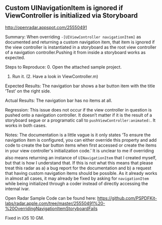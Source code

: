 ## Custom UINavigationItem is ignored if ViewController is initialized via Storyboard

http://openradar.appspot.com/25550491

Summary:
When overriding `-[UIViewController navigationItem]` as documented and returning a custom navigation item, that item is ignored if the view controller is instantiated in a storyboard as the root view controller of a navigation controller.Pushing it from inside a storyboard works as expected.

Steps to Reproduce:
0. Open the attached sample project.
1. Run it.
(2. Have a look in ViewController.m)

Expected Results:
The navigation bar shows a bar button item with the title ‘Test’ on the right side.

Actual Results:
The navigation bar has no items at all.

Regression:
This issue does not occur if the view controller in question is pushed onto a navigation controller. It doesn’t matter if it is the result of a storyboard segue or a programatic call to `pushViewController:animated:`. It works in both cases.

Notes:
The documentation is a little vague is it only states ‘To ensure the navigation item is configured, you can either override this property and add code to create the bar button items when first accessed or create the items in your view controller's initialization code.’
It is unclear to me if overriding also means returning an instance of `UINavigationItem` that I created myself, but that is how I understand that. If this is not what this means that please treat this radar as a) a bug report for the documentation and b) a request that having custom navigation items should be possible. As it already works in almost all cases, it may already be fixed by asking for `navigationItem` while being initialized through a coder instead of directly accessing the internal ivar.

Open Radar Sample Code can be found here:
https://github.com/PSPDFKit-labs/radar.apple.com/tree/master/25550491%20-%20OverridingNavigationItemStoryboardFails

Fixed in iOS 10 GM.
